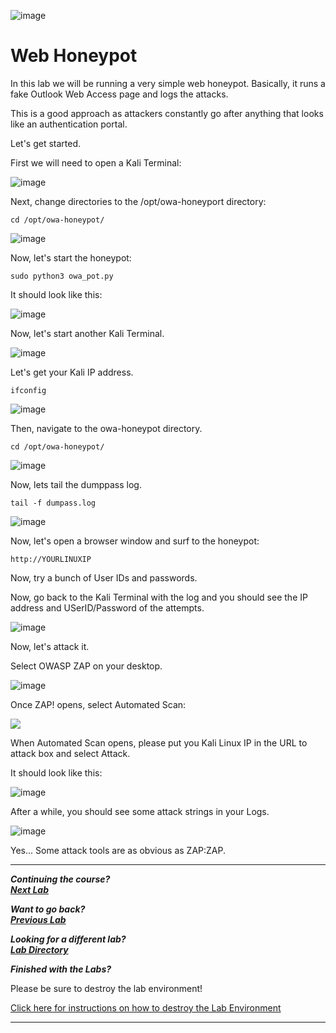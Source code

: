 ![image](https://github.com/user-attachments/assets/068fae26-6e8f-402f-ad69-63a4e6a1f59e)
 

# Web Honeypot 

  

In this lab we will be running a very simple web honeypot.  Basically, it runs a fake Outlook Web Access page and logs the attacks.  

  

This is a good approach as attackers constantly go after anything that looks like an authentication portal. 

  

Let's get started. 

  

First we will need to open a Kali Terminal:

![image](https://github.com/user-attachments/assets/ef855265-729c-4054-ad3e-759c9ad3a3ec)


Next, change directories to the /opt/owa-honeyport directory: 

  

`cd /opt/owa-honeypot/` 

  

![image](https://github.com/user-attachments/assets/85d0b4c0-b933-459f-8ca6-45ec5687acc6)


  

Now, let's start the honeypot: 

  

`sudo python3 owa_pot.py` 

  

It should look like this: 

  ![image](https://github.com/user-attachments/assets/c7e33623-5050-4772-8767-e22fe0da9259)

  

Now, let's start another Kali Terminal. 

![image](https://github.com/user-attachments/assets/ef855265-729c-4054-ad3e-759c9ad3a3ec)



Let's get your Kali IP address. 

  

`ifconfig` 

![image](https://github.com/user-attachments/assets/0f927bdf-a032-41a1-bd40-68fb41fd9959)


Then, navigate to the owa-honeypot directory. 

  

`cd /opt/owa-honeypot/` 

  
![image](https://github.com/user-attachments/assets/ec61ff20-6aae-44fa-b920-fcb723f3c3aa)


  

Now, lets tail the dumppass log. 

  

`tail -f dumpass.log` 

  

![image](https://github.com/user-attachments/assets/1877a55c-9717-4428-a08b-38c6ea40af2f)


  

Now, let's open a browser window and surf to the honeypot: 

  

`http://YOURLINUXIP` 

  

Now, try a bunch of User IDs and passwords. 

  

Now, go back to the Kali Terminal with the log and you should see the IP address and USerID/Password of the attempts. 

  
![image](https://github.com/user-attachments/assets/71dbd425-29d1-46b1-9ed1-dc32d05fd595)

  

Now, let's attack it. 

  

Select OWASP ZAP on your desktop. 

  

![image](https://github.com/user-attachments/assets/6493b57a-bb9d-4886-8e15-735ce63a93c7)

  

Once ZAP! opens, select Automated Scan: 

  

![](attachment/Clipboard_2021-03-12-11-48-15.png) 

  

When Automated Scan opens, please put you Kali Linux IP in the URL to attack box and select Attack. 

  

It should look like this: 

![image](https://github.com/user-attachments/assets/c291f9f9-3730-49a6-a874-7d7df5dc5d8e)


After a while, you should see some attack strings in your Logs. 

  
![image](https://github.com/user-attachments/assets/00bb3500-361f-4d28-9bb5-c5769d50cc53)

  

Yes...  Some attack tools are as obvious as ZAP:ZAP. 

***                                                                 
<b><i>Continuing the course? </br>[Next Lab](/IntroClassFiles/Tools/IntroClass/pcap/AdvancedC2PCAPAnalysis.md)</i></b>

<b><i>Want to go back? </br>[Previous Lab](/IntroClassFiles/Tools/IntroClass/FileAudit/FileAudit.md)</i></b>

<b><i>Looking for a different lab? </br>[Lab Directory](/IntroClassFiles/navigation.md)</i></b>

***Finished with the Labs?***

Please be sure to destroy the lab environment!

[Click here for instructions on how to destroy the Lab Environment](/IntroClassFiles/Tools/IntroClass/LabDestruction/labdestruction.md)

---

  

  

  

  

  

  

  

  

  

  

  

 

 

